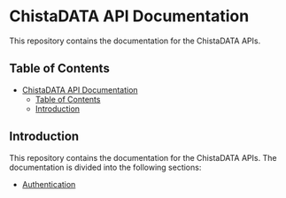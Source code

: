 # ChistaDATA API Documentation

This repository contains the documentation for the ChistaDATA APIs.

## Table of Contents

- [ChistaDATA API Documentation](#chistadata-api-documentation)
  - [Table of Contents](#table-of-contents)
  - [Introduction](#introduction)

## Introduction

This repository contains the documentation for the ChistaDATA APIs. The documentation is divided into the following sections:

- [Authentication](./authentication-api.md)